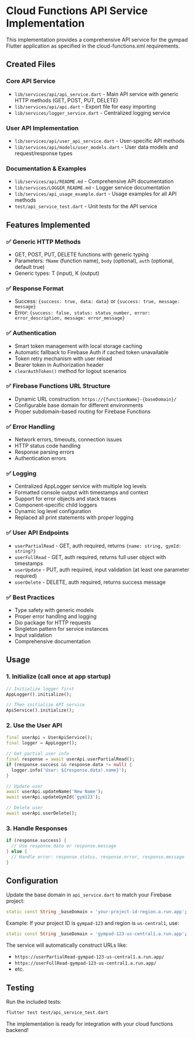 # Cloud Functions API Service Implementation

This implementation provides a comprehensive API service for the gympad Flutter application as specified in the cloud-functions.xml requirements.

## Created Files

### Core API Service
- `lib/services/api/api_service.dart` - Main API service with generic HTTP methods (GET, POST, PUT, DELETE)
- `lib/services/api/api.dart` - Export file for easy importing
- `lib/services/logger_service.dart` - Centralized logging service

### User API Implementation
- `lib/services/api/user_api_service.dart` - User-specific API methods
- `lib/services/api/models/user_models.dart` - User data models and request/response types

### Documentation & Examples
- `lib/services/api/README.md` - Comprehensive API documentation
- `lib/services/LOGGER_README.md` - Logger service documentation
- `lib/services/api_usage_example.dart` - Usage examples for all API methods
- `test/api_service_test.dart` - Unit tests for the API service

## Features Implemented

### ✅ Generic HTTP Methods
- GET, POST, PUT, DELETE functions with generic typing
- Parameters: `fName` (function name), `body` (optional), `auth` (optional, default true)
- Generic types: T (input), K (output)

### ✅ Response Format
- Success: `{success: true, data: data}` or `{success: true, message: message}`
- Error: `{success: false, status: status_number, error: error_description, message: error_message}`

### ✅ Authentication
- Smart token management with local storage caching
- Automatic fallback to Firebase Auth if cached token unavailable
- Token retry mechanism with user reload
- Bearer token in Authorization header
- `clearAuthToken()` method for logout scenarios

### ✅ Firebase Functions URL Structure
- Dynamic URL construction: `https://{functionName}-{baseDomain}/`
- Configurable base domain for different environments
- Proper subdomain-based routing for Firebase Functions

### ✅ Error Handling
- Network errors, timeouts, connection issues
- HTTP status code handling
- Response parsing errors
- Authentication errors

### ✅ Logging
- Centralized AppLogger service with multiple log levels
- Formatted console output with timestamps and context
- Support for error objects and stack traces
- Component-specific child loggers
- Dynamic log level configuration
- Replaced all print statements with proper logging

### ✅ User API Endpoints
- `userPartialRead` - GET, auth required, returns `{name: string, gymId: string?}`
- `userFullRead` - GET, auth required, returns full user object with timestamps
- `userUpdate` - PUT, auth required, input validation (at least one parameter required)
- `userDelete` - DELETE, auth required, returns success message

### ✅ Best Practices
- Type safety with generic models
- Proper error handling and logging
- Dio package for HTTP requests
- Singleton pattern for service instances
- Input validation
- Comprehensive documentation

## Usage

### 1. Initialize (call once at app startup)
```dart
// Initialize logger first
AppLogger().initialize();

// Then initialize API service
ApiService().initialize();
```

### 2. Use the User API
```dart
final userApi = UserApiService();
final logger = AppLogger();

// Get partial user info
final response = await userApi.userPartialRead();
if (response.success && response.data != null) {
  logger.info('User: ${response.data!.name}');
}

// Update user
await userApi.updateName('New Name');
await userApi.updateGymId('gym123');

// Delete user
await userApi.userDelete();
```

### 3. Handle Responses
```dart
if (response.success) {
  // Use response.data or response.message
} else {
  // Handle error: response.status, response.error, response.message
}
```

## Configuration

Update the base domain in `api_service.dart` to match your Firebase project:
```dart
static const String _baseDomain = 'your-project-id-region.a.run.app';
```

Example: If your project ID is `gympad-123` and region is `us-central1`, use:
```dart
static const String _baseDomain = 'gympad-123-us-central1.a.run.app';
```

The service will automatically construct URLs like:
- `https://userPartialRead-gympad-123-us-central1.a.run.app/`
- `https://userFullRead-gympad-123-us-central1.a.run.app/`
- etc.

## Testing

Run the included tests:
```bash
flutter test test/api_service_test.dart
```

The implementation is ready for integration with your cloud functions backend!
